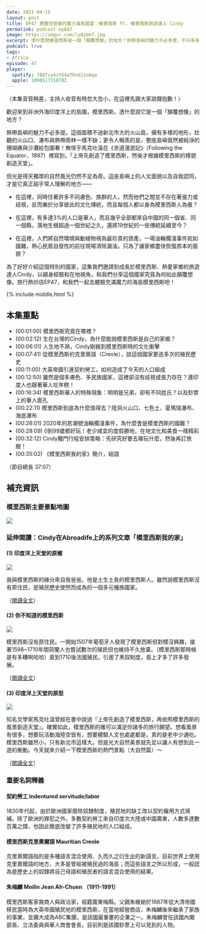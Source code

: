 ```yaml
---
date: 2021-04-15
layout: post
title: EP47 顛覆你想像的魔力海島國度：模里西斯 ft. 模里西斯旅遊達人 Cindy
permalink: podcast-ep047
image: https://imgur.com/lyAzbm7.jpg
excerpt: 憑什麼說模里西斯是一個「顛覆想像」的地方？熱帶島嶼的魅力不必多提，不只有多樣的地形，整座島嶼還被純淨的珊瑚礁與沙灘給包圍著！然而不只是這樣，在這個多民族的國家，族群之間並不存在著張力或歧視，反而樂於分享彼此的文化傳統！就讓我們跟著成長於模里西斯、熱愛家鄉的旅遊達人Cindy，一起體驗這裡突破你想像的國家面貌吧！
podcast: true
tags:
- Africa
episode: 47
player:
  spotify: 78QTcy4sYO4wTDndJioAqa
  apple: 1000517310782
---
```


（本集音質稍差，主持人收音有時忽大忽小，在這裡先跟大家說聲抱歉！）

歡迎來到非洲外海印度洋上的島國，模里西斯。憑什麼說它是一個「顛覆想像」的地方？

熱帶島嶼的魅力不必多提。這個面積不過新北市大的火山島，擁有多樣的地形，壯觀的火山口、瀑布與熱帶雨林一樣不缺；更令人稱羨的是，整座島嶼竟然被純淨的珊瑚礁與沙灘給包圍著！無怪乎馬克吐溫在《赤道漫遊記》（Following the Equator，1897）裡寫到，「上帝先創造了模里西斯，然後才根據模里西斯的樣貌創造天堂」。

但光是得天獨厚的自然風光仍然不足為奇。這座島嶼上的人文面貌以及自我認同，才是它真正超乎常人理解的地方——

- 在這裡，同時住著許多不同膚色、族群的人，然而他們之間並不存在著張力或歧視，反而樂於分享彼此的文化傳統，而且每個人都以身為模里西斯人為傲？

- 在這裡，有多達3%的人口是華人，而且幾乎全部都來自中國的同一個省、同一個縣，落地生根超過一個世紀之久，還將19世紀的一些傳統延續至今？

- 在這裡，人們將自然環境與動植物視為最珍貴的資產。一場油輪擱淺事件宛如國難，熱心民眾自發性的前往現場清除漏油，只為了讓家鄉盡快恢復原本的面貌？

為了好好介紹這個特別的國家，這集我們邀請到成長於模里西斯、熱愛家鄉的旅遊達人Cindy，以親身經驗和在地視角，和我們分享這個國家究竟為何如此顛覆想像。旅行熱炒店EP47，和我們一起去體驗充滿魔力的海島模里西斯吧！

{% include middle.html %}

## 本集重點

* (00:01:00) 模里西斯究竟在哪裡？
* (00:02:12) 生在台灣的Cindy，為什麼能說模里西斯是自己的家鄉？
* (00:06:01) 人生地不熟，Cindy剛搬到模里西斯時的文化衝擊
* (00:07:41) 從模里西斯的克里奧語（Creole），談這個國家更迭多次的殖民歷史
* (00:11:00) 大英帝國引進契約勞工，如何造成了今天的人口組成
* (00:12:50) 雖然是個多膚色、多民族國家，這裡卻沒有歧視或張力存在？連印度人也跟著華人吃年糕！
* (00:16:34) 模里西斯華人的特殊現象：明明是兄弟，卻有不同姓氏？以及鈔票上的華人面孔
* (00:22:11) 模里西斯到底為什麼值得去？陸洞火山口、七色土、夏瑪瑞瀑布、海底瀑布
* (00:26:01) 2020年的若潮號油輪擱淺事件，為什麼會是模里西斯的國難？
* (00:28:09) 0到99歲都好玩！老少咸宜的度假勝地，在地文化和美食一樣精彩
* (00:32:12) Cindy獨門行程安排策略：先研究好要去哪玩什麼，然後再訂旅館！
* (00:35:02) 《模里西斯我的家》簡介，結語

（節目總長 37:07）

## 補充資訊

### 模里西斯主要景點地圖

![](https://imgur.com/j1jYMV5.jpg)

### 延伸閱讀：Cindy在Abroadife上的系列文章「模里西斯我的家」

#### (1) 印度洋上天堂的原鄉

![](https://lh5.googleusercontent.com/ZNhF9sprgd5HQ39ILJL7hE5FH6LnkbzIzl3LirCBfZ9Zlwmaq37_W9tk0_DR4Zke9xH98tRXpoVfGyL69d6YCJKRb_ebf79Ifmb32dUMALtgak57qfXdW7bG6PolxQ)

我與模里西斯的緣分來自我爸爸。他是土生土長的模里西斯人。雖然說模里西斯沒有原住民，是殖民歷史使然而成為的一個多元種族國家。

（[閱讀全文](abroadife.com.tw/article_detail.php?nid=127)）

#### (2) 你不知道的模里西斯

![](https://lh4.googleusercontent.com/1ONImDUjK3tolGUzUh8zMgUpXIcx0YtO1TFWtQMVWhHq4cNkjxLya-qtBntV0aE21-EPgmGGut_Vyc994esxc22B7Hw1l1Jy0ergycc5PJP3SjFptcnLiNab5Hck0w)

模里西斯沒有原住民。一開始1507年葡萄牙人發現了模里西斯但對模沒興趣，接著1598~1710年間荷蘭人也嘗試數次的殖民但也維持不久放棄。（模里西斯那時候是有多糟啊哈哈）直到1710後法國殖民，引進了黑奴制度，島上才多了許多發展。

（[閱讀全文](abroadife.com.tw/article_detail.php?nid=154)）

#### (3) 印度洋上天堂的原型

![](https://lh4.googleusercontent.com/5ZiZkbVKDnTkTeLTYtiaQOKX8dWA_-ZgZv6oEx7b1DkQQ1SI98C8xTtHwjbH3QZmwlde01P9e9ZOga9f6lpyt5yqm28Ssu_OIO-bzro_focOFvYmZlBSFXEkvMoRsw)

知名文學家馬克吐溫曾經在書中說過『上帝先創造了模里西斯，再依照模里西斯的風景創造天堂』。確實如此，模里西斯的確可以滿足你諸多的旅行願望。想看風景有很多，想要玩活動海陸空皆有，想要體驗人文也處處都是。真的是老中少通吃。模里西斯雖然小，只有新北市這樣大。但是光大自然美景就先足以讓人有想到此一遊的衝動。今天就來介紹一下模里西斯的熱門景點（大自然篇）～

（[閱讀全文](abroadife.com.tw/article_detail.php?nid=186)）

### 重要名詞釋義

#### 契約勞工 Indentured servitude/labor

1830年代起，由於歐洲國家廢除奴隸制度，殖民地的缺工改以契約僱用方式填補，除了歐洲的罪犯之外，多數契約勞工來自印度次大陸或中國廣東，人數多達數百萬之譜，也因此徹底改變了許多殖民地的人口組成。

#### 模里西斯克里奧爾語 Mauritian Creole

克里奧爾語指的是多種語言混合使用、久而久之衍生出的新語言。目前世界上使用克里奧爾語的地方，大多是曾經被殖民過的海島；而這些語言之所以形成，一般認為是歷史上的奴隸將自己母語和殖民者的語言混合使用的結果。

#### 朱梅麟 Moilin Jean Ah-Chuen （1911-1991）

模里西斯客家裔商人與政治家，祖籍廣東梅縣。父親朱維勛於1887年從大清帝國移民當時為大英帝國殖民地的模里西斯，在當地經營商店，朱梅麟後來繼承了家族的事業，並擴大成為ABC集團，是該國最重要的企業之一。朱梅麟曾任該國內閣部長、立法委員與華人商會會長，目前則是該國鈔票上可以見到的人物。
